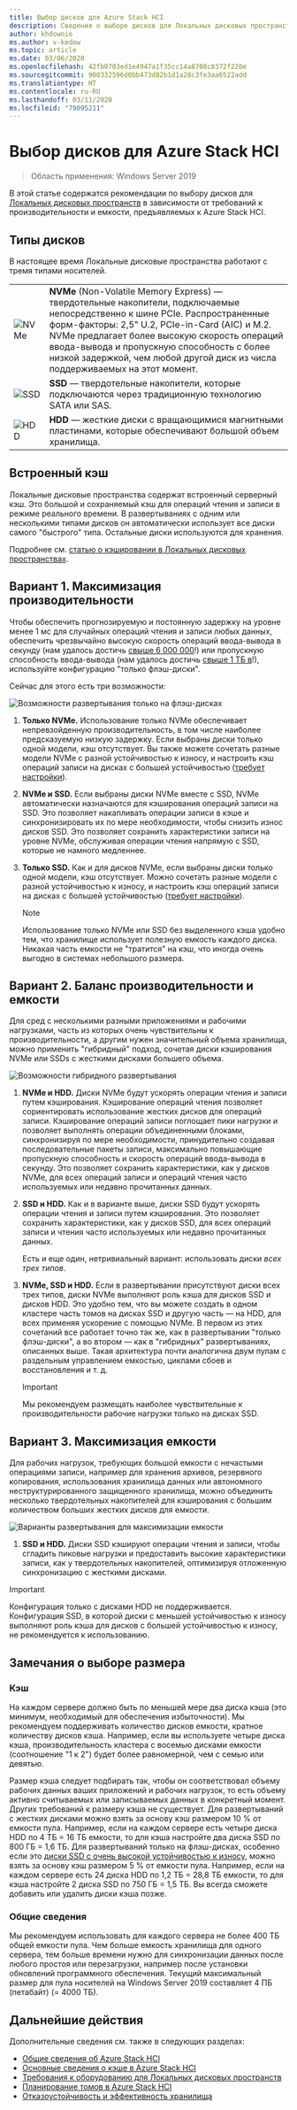 ```yaml
---
title: Выбор дисков для Azure Stack HCI
description: Сведения о выборе дисков для Локальных дисковых пространств в Azure Stack HCI
author: khdownie
ms.author: v-kedow
ms.topic: article
ms.date: 03/06/2020
ms.openlocfilehash: 42fb0703ed1e4947a1f35cc14a8708c8372f220e
ms.sourcegitcommit: 900332596d0bb473d82b1d1a28c3fe3aa6522add
ms.translationtype: HT
ms.contentlocale: ru-RU
ms.lasthandoff: 03/11/2020
ms.locfileid: "79095211"
---
```

# <a name="choosing-drives-for-azure-stack-hci"></a>Выбор дисков для Azure Stack HCI

>Область применения: Windows Server 2019

В этой статье содержатся рекомендации по выбору дисков для [Локальных дисковых пространств](/windows-server/storage/storage-spaces/storage-spaces-direct-overview) в зависимости от требований к производительности и емкости, предъявляемых к Azure Stack HCI.

## <a name="drive-types"></a>Типы дисков

В настоящее время Локальные дисковые пространства работают с тремя типами носителей.

|||
|----------------------|--------------------------|
|![NVMe](media/choose-drives/NVMe-100-px.png)|**NVMe** (Non-Volatile Memory Express) — твердотельные накопители, подключаемые непосредственно к шине PCIe. Распространенные форм-факторы: 2,5" U.2, PCIe-in-Card (AIC) и M.2. NVMe предлагает более высокую скорость операций ввода-вывода и пропускную способность с более низкой задержкой, чем любой другой диск из числа поддерживаемых на этот момент.|
|![SSD](media/choose-drives/SSD-100-px.png)|**SSD** — твердотельные накопители, которые подключаются через традиционную технологию SATA или SAS.|
|![HDD](media/choose-drives/HDD-100-px.png)|**HDD** — жесткие диски с вращающимися магнитными пластинами, которые обеспечивают большой объем хранилища.|

## <a name="built-in-cache"></a>Встроенный кэш

Локальные дисковые пространства содержат встроенный серверный кэш. Это большой и сохраняемый кэш для операций чтения и записи в режиме реального времени. В развертываниях с одним или несколькими типами дисков он автоматически использует все диски самого "быстрого" типа. Остальные диски используются для хранения.

Подробнее см. [статью о кэшировании в Локальных дисковых пространствах](/windows-server/storage/storage-spaces/understand-the-cache).

## <a name="option-1--maximizing-performance"></a>Вариант 1. Максимизация производительности

Чтобы обеспечить прогнозируемую и постоянную задержку на уровне менее 1 мс для случайных операций чтения и записи любых данных, обеспечить чрезвычайно высокую скорость операций ввода-вывода в секунду (нам удалось достичь [свыше 6 000 000](https://www.youtube.com/watch?v=0LviCzsudGY&t=28m)!) или пропускную способность ввода-вывода (нам удалось достичь [свыше 1 ТБ в](https://www.youtube.com/watch?v=-LK2ViRGbWs&t=16m50s)!), используйте конфигурацию "только флэш-диски".

Сейчас для этого есть три возможности:

![Возможности развертывания только на флэш-дисках](media/choose-drives/All-Flash-Deployment-Possibilities.png)

1. **Только NVMe.** Использование только NVMe обеспечивает непревзойденную производительность, в том числе наиболее предсказуемую низкую задержку. Если выбраны диски только одной модели, кэш отсутствует. Вы также можете сочетать разные модели NVMe с разной устойчивостью к износу, и настроить кэш операций записи на дисках с большей устойчивостью ([требует настройки](/windows-server/storage/storage-spaces/understand-the-cache#manual-configuration)).

2. **NVMe и SSD.** Если выбраны диски NVMe вместе с SSD, NVMe автоматически назначаются для кэширования операций записи на SSD. Это позволяет накапливать операции записи в кэше и синхронизировать их по мере необходимости, чтобы снизить износ дисков SSD. Это позволяет сохранить характеристики записи на уровне NVMe, обслуживая операции чтения напрямую с SSD, которые не намного медленнее.

3. **Только SSD.** Как и для дисков NVMe, если выбраны диски только одной модели, кэш отсутствует. Можно сочетать разные модели с разной устойчивостью к износу, и настроить кэш операций записи на дисках с большей устойчивостью ([требует настройки](/windows-server/storage/storage-spaces/understand-the-cache.md#manual-configuration)).

   >[!NOTE]
   > Использование только NVMe или SSD без выделенного кэша удобно тем, что хранилище использует полезную емкость каждого диска. Никакая часть емкости не "тратится" на кэш, что иногда очень выгодно в системах небольшого размера.

## <a name="option-2--balancing-performance-and-capacity"></a>Вариант 2. Баланс производительности и емкости

Для сред с несколькими разными приложениями и рабочими нагрузками, часть из которых очень чувствительны к производительности, а другим нужен значительный объема хранилища, можно применить "гибридный" подход, сочетая диски кэширования NVMe или SSDs с жесткими дисками большего объема.

![Возможности гибридного развертывания](media/choose-drives/Hybrid-Deployment-Possibilities.png)

1. **NVMe и HDD.** Диски NVMe будут ускорять операции чтения и записи путем кэширования. Кэширование операций чтения позволяет сориентировать использование жестких дисков для операций записи. Кэширование операций записи поглощает пики нагрузки и позволяет выполнять операции объединенными блоками, синхронизируя по мере необходимости, принудительно создавая последовательные пакеты записи, максимально повышающие пропускную способность и скорость операций ввода-вывода в секунду. Это позволяет сохранить характеристики, как у дисков NVMe, для всех операций записи и операций чтения часто используемых или недавно прочитанных данных.

2. **SSD и HDD.** Как и в варианте выше, диски SSD будут ускорять операции чтения и записи путем кэширования. Это позволяет сохранить характеристики, как у дисков SSD, для всех операций записи и чтения часто используемых или недавно прочитанных данных.

    Есть и еще один, нетривиальный вариант: использовать диски *всех трех типов*.

3. **NVMe, SSD и HDD.** Если в развертывании присутствуют диски всех трех типов, диски NVMe выполняют роль кэша для дисков SSD и дисков HDD. Это удобно тем, что вы можете создать в одном кластере часть томов на дисках SSD и другую часть — на HDD, для всех применяя ускорение с помощью NVMe. В первом из этих сочетаний все работает точно так же, как в развертывании "только флэш-диски", а во втором — как в "гибридных" развертываниях, описанных выше. Такая архитектура почти аналогична двум пулам с раздельным управлением емкостью, циклами сбоев и восстановления и т. д.

   >[!IMPORTANT]
   > Мы рекомендуем размещать наиболее чувствительные к производительности рабочие нагрузки только на дисках SSD.

## <a name="option-3--maximizing-capacity"></a>Вариант 3. Максимизация емкости

Для рабочих нагрузок, требующих большой емкости с нечастыми операциями записи, например для хранения архивов, резервного копирования, использования хранилища данных или автономного неструктурированного защищенного хранилища, можно объединить несколько твердотельных накопителей для кэширования с большим количеством больших жестких дисков для емкости.

![Варианты развертывания для максимизации емкости](media/choose-drives/maximizing-capacity.png)

1. **SSD и HDD.** Диски SSD кэшируют операции чтения и записи, чтобы сгладить пиковые нагрузки и предоставить высокие характеристики записи, как у твердотельных накопителей, оптимизируя отложенную синхронизацию с жесткими дисками.

>[!IMPORTANT]
>Конфигурация только с дисками HDD не поддерживается. Конфигурация SSD, в которой диски с меньшей устойчивостью к износу выполняют роль кэша для дисков с большей устойчивостью к износу, не рекомендуется к использованию.

## <a name="sizing-considerations"></a>Замечания о выборе размера

### <a name="cache"></a>Кэш

На каждом сервере должно быть по меньшей мере два диска кэша (это минимум, необходимый для обеспечения избыточности). Мы рекомендуем поддерживать количество дисков емкости, кратное количеству дисков кэша. Например, если вы используете четыре диска кэша, производительность кластера с восемью дисками емкости (соотношение "1 к 2") будет более равномерной, чем с семью или девятью.

Размер кэша следует подбирать так, чтобы он соответствовал объему рабочих данных ваших приложений и рабочих нагрузок, то есть объему активно считываемых или записываемых данных в конкретный момент. Других требований к размеру кэша не существует. Для развертываний с жестких дисками можно взять за основу кэш размером 10 % от емкости пула. Например, если на каждом сервере есть четыре диска HDD по 4 ТБ = 16 ТБ емкости, то для кэша настройте два диска SSD по 800 ГБ = 1,6 ТБ. Для развертываний только на флэш-дисках, особенно если это [диски SSD с очень высокой устойчивостью к износу](https://blogs.technet.microsoft.com/filecab/2017/08/11/understanding-dwpd-tbw/), можно взять за основу кэш размером 5 % от емкости пула. Например, если на каждом сервере есть 24 диска HDD по 1,2 ТБ = 28,8 ТБ емкости, то для кэша настройте 2 диска SSD по 750 ГБ = 1,5 ТБ. Вы всегда сможете добавить или удалить диски кэша позже.

### <a name="general"></a>Общие сведения

Мы рекомендуем использовать для каждого сервера не более 400 ТБ общей емкости пула. Чем больше емкость хранилища для одного сервера, тем больше времени нужно для синхронизации данных после любого простоя или перезагрузки, например после установки обновлений программного обеспечения. Текущий максимальный размер для пула носителей на Windows Server 2019 составляет 4 ПБ (петабайт) (= 4000 ТБ).

## <a name="next-steps"></a>Дальнейшие действия

Дополнительные сведения см. также в следующих разделах:

- [Общие сведения об Azure Stack HCI](../overview.md)
- [Основные сведения о кэше в Azure Stack HCI](cache.md)
- [Требования к оборудованию для Локальных дисковых пространств](/windows-server/storage/storage-spaces/storage-spaces-direct-hardware-requirements)
- [Планирование томов в Azure Stack HCI](plan-volumes.md)
- [Отказоустойчивость и эффективность хранилища](fault-tolerance.md)